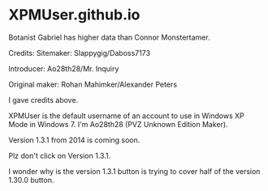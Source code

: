 # XPMUser.github.io
Botanist Gabriel has higher data than Connor Monstertamer. 

Credits: Sitemaker: Slappygig/Daboss7173 

Introducer: Ao28th28/Mr. Inquiry 

Original maker: Rohan Mahimker/Alexander Peters

I gave credits above.

XPMUser is the default username of an account to use in Windows XP Mode in Windows 7.
I'm Ao28th28 (PVZ Unknown Edition Maker).

Version 1.3.1 from 2014 is coming soon.

Plz don't click on Version 1.3.1.

I wonder why is the version 1.3.1 button is trying to cover half of the version 1.30.0 button.

